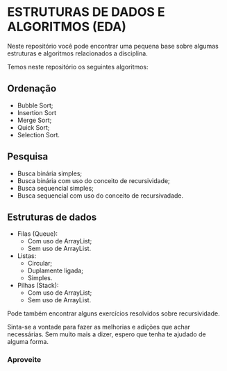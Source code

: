 # ESTRUTURAS DE DADOS E ALGORITMOS (EDA)

Neste repositório você pode encontrar uma pequena base sobre algumas estruturas e algoritmos relacionados a disciplina.

Temos neste repositório os seguintes algoritmos:

## Ordenação

- Bubble Sort;
- Insertion Sort
- Merge Sort;
- Quick Sort;
- Selection Sort.

## Pesquisa

- Busca binária simples;
- Busca binária com uso do conceito de recursividade;
- Busca sequencial simples;
- Busca sequencial com uso do conceito de recursivadade.

## Estruturas de dados

- Filas (Queue):
  - Com uso de ArrayList;
  - Sem uso de ArrayList.
- Listas:
  - Circular;
  - Duplamente ligada;
  - Simples.
- Pilhas (Stack):
  - Com uso de ArrayList;
  - Sem uso de ArrayList.

Pode também encontrar alguns exercícios resolvidos sobre recursividade.

Sinta-se a vontade para fazer as melhorias e adições que achar necessárias.
Sem muito mais a dizer, espero que tenha te ajudado de alguma forma.

### Aproveite
